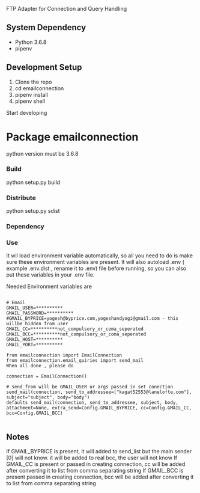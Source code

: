 FTP Adapter for Connection and Query Handling


## System Dependency

* Python 3.6.8
* pipenv


## Development Setup

1) Clone the repo 
2) cd emailconnection
3) pipenv install
4) pipenv shell

Start developing

# Package emailconnection
python version must be 3.6.8
### Build
python setup.py build

### Distribute
python setup.py sdist

### Dependency

### Use 
It wil load environment variable automatically, so all you need to do is make sure these environment variables are present. 
It will also autoload .env ( example .env.dist , rename it to .env) file before running, so you can also put these variables in your .env file. 

Needed Environment variables are 

```

# Email
GMAIL_USER=**********
GMAIL_PASSWORD=**********
#GMAIL_BYPRICE=yogesh@byprice.com,yogeshandyogi@gmail.com - this willbe hidden from user
GMAIL_CC=**********not_compulsory_or_coma_seperated
GMAIL_BCC=**********not_compulsory_or_coma_seperated
GMAIL_HOST=**********
GMAIL_PORT=**********

```

```
from emailconnection import EmailConnection 
from emailconnection.email_quiries import send_mail 
When all done , please do 

connection = EmailConnection()

# send_from will be GMAIL_USER or args passed in set conection
send_mail(connection, send_to_addressee=["kagat52553@lanelofte.com"], subject="subject", body="body")
defaults send_mail(connection, send_to_addressee, subject, body, attachment=None, extra_send=Config.GMAIL_BYPRICE, cc=Config.GMAIL_CC, bcc=Config.GMAIL_BCC)


```

## Notes 
If GMAIL_BYPRICE is present, it will added to send_list but the main sender [0] will not know. it will be added to real bcc, the user will not know 
If GMAIL_CC is present  or passed in creating connection, cc will be added after converting it to list from comma separating string
If GMAIL_BCC is present passed in creating connection, bcc will be added after converting it to list from comma separating string
